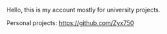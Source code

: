 Hello, this is my account mostly for university projects.

Personal projects: https://github.com/Zyx750
